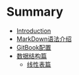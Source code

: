 # Summary

* [Introduction](README.md)
* [MarkDown语法介绍](MarkDownSyntax.md)
* [GitBook配置](gitbook配置.md)
* [数据结构篇]()
    * [线性表篇](DataStructure/线性表.md)

